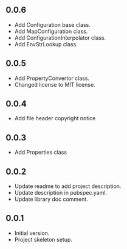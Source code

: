 ## 0.0.6
- Add Configuration base class.
- Add MapConfiguration class.
- Add ConfigurationInterpolator class.
- Add EnvStrLookup class.

## 0.0.5
- Add PropertyConvertor class.
- Changed license to MIT license.

## 0.0.4
- Add file header copyright notice

## 0.0.3
- Add Properties class

## 0.0.2
- Update readme to add project description.
- Update description in pubspec.yaml.
- Update library doc comment.

## 0.0.1
- Initial version.
- Project skeleton setup.
